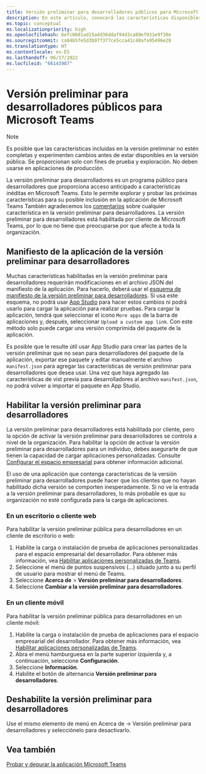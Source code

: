 ```yaml
---
title: Versión preliminar para desarrolladores públicos para Microsoft Teams
description: En este artículo, conocerá las características disponibles en la versión preliminar pública para desarrolladores de Microsoft Teams y el manifiesto de la aplicación de la versión preliminar para desarrolladores.
ms.topic: conceptual
ms.localizationpriority: high
ms.openlocfilehash: 6efc0681ad15add36ddaf94d3ca89ef931e9f30e
ms.sourcegitcommit: ca84b5fe5d3b97f377ce5cca41c48afa95496e28
ms.translationtype: HT
ms.contentlocale: es-ES
ms.lasthandoff: 06/17/2022
ms.locfileid: "66143987"
---
```

# <a name="public-developer-preview-for-microsoft-teams"></a>Versión preliminar para desarrolladores públicos para Microsoft Teams

>[!NOTE]
>Es posible que las características incluidas en la versión preliminar no estén completas y experimenten cambios antes de estar disponibles en la versión pública. Se proporcionan solo con fines de prueba y exploración. No deben usarse en aplicaciones de producción.

La versión preliminar para desarrolladores es un programa público para desarrolladores que proporciona acceso anticipado a características inéditas en Microsoft Teams. Esto le permite explorar y probar las próximas características para su posible inclusión en la aplicación de Microsoft Teams También agradecemos los [comentarios](~/feedback.md) sobre cualquier característica en la versión preliminar para desarrolladores. La versión preliminar para desarrolladores está habilitada por cliente de Microsoft Teams, por lo que no tiene que preocuparse por que afecte a toda la organización.

## <a name="developer-preview-app-manifest"></a>Manifiesto de la aplicación de la versión preliminar para desarrolladores

Muchas características habilitadas en la versión preliminar para desarrolladores requerirán modificaciones en el archivo JSON del manifiesto de la aplicación. Para hacerlo, deberá usar el [esquema de manifiesto de la versión preliminar para desarrolladores](~/resources/schema/manifest-schema-dev-preview.md). Si usa este esquema, no podrá usar [App Studio](~/concepts/build-and-test/app-studio-overview.md) para hacer estos cambios ni podrá usarlo para cargar la aplicación para realizar pruebas. Para cargar la aplicación, tendrá que seleccionar el icono `More apps` de la barra de aplicaciones y, después, seleccionar `Upload a custom app link`. Con este método solo puede cargar una versión comprimida del paquete de la aplicación.

Es posible que le resulte útil usar App Studio para crear las partes de la versión preliminar que no sean para desarrolladores del paquete de la aplicación, exportar ese paquete y editar manualmente el archivo `manifest.json` para agregar las características de versión preliminar para desarrolladores que desea usar. Una vez que haya agregado las características de vist previa para desarrolladores al archivo `manifest.json`, no podrá volver a importar el paquete en App Studio.

## <a name="enable-developer-preview"></a>Habilitar la versión preliminar para desarrolladores

La versión preliminar para desarrolladores está habilitada por cliente, pero la opción de activar la versión preliminar para desarrolladores se controla a nivel de la organización. Para habilitar la opción de activar la versión preliminar para desarrolladores para un individuo, debes asegurarte de que tienen la capacidad de cargar aplicaciones personalizadas. Consulte [Configurar el espacio empresarial](~/concepts/build-and-test/prepare-your-o365-tenant.md) para obtener información adicional.

El uso de una aplicación que contenga características de la versión preliminar para desarrolladores puede hacer que los clientes que no hayan habilitado dicha versión se comporten inesperadamente. Si no ve la entrada a la versión preliminar para desarrolladores, lo más probable es que su organización no esté configurada para la carga de aplicaciones.

### <a name="on-a-desktop-or-web-client"></a>En un escritorio o cliente web

Para habilitar la versión preliminar pública para desarrolladores en un cliente de escritorio o web:

1. Habilite la carga o instalación de prueba de aplicaciones personalizadas para el espacio empresarial del desarrollador. Para obtener más información, vea [Habilitar aplicaciones personalizadas de Teams](../../concepts/build-and-test/prepare-your-o365-tenant.md#enable-custom-teams-apps-and-turn-on-custom-app-uploading).
1. Seleccione el menú de puntos suspensivos (...) situado junto a su perfil de usuario para mostrar el menú de Teams.
1. Seleccione **Acerca de** > **Versión preliminar para desarrolladores**.
1. Seleccione **Cambiar a la versión preliminar para desarrolladores**.

### <a name="on-a-mobile-client"></a>En un cliente móvil

Para habilitar la versión preliminar pública para desarrolladores en un cliente móvil:

1. Habilite la carga o instalación de prueba de aplicaciones para el espacio empresarial del desarrollador. Para obtener más información, vea [Habilitar aplicaciones personalizadas de Teams](../../concepts/build-and-test/prepare-your-o365-tenant.md#enable-custom-teams-apps-and-turn-on-custom-app-uploading).
1. Abra el menú hamburguesa en la parte superior izquierda y, a continuación, seleccione **Configuración**.
1. Seleccione **Información**.
1. Habilite el botón de alternancia **Versión preliminar para desarrolladores**.

## <a name="disable-developer-preview"></a>Deshabilite la versión preliminar para desarrolladores

Use el mismo elemento de menú en Acerca de → Versión preliminar para desarrolladores y selecciónelo para desactivarlo.

## <a name="see-also"></a>Vea también

[Probar y depurar la aplicación Microsoft Teams](~/concepts/build-and-test/debug.md)
